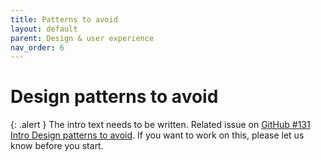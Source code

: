 ```yaml
---
title: Patterns to avoid
layout: default
parent: Design & user experience
nav_order: 6
---
```


# Design patterns to avoid

{: .alert }
The intro text needs to be written.
Related issue on [GitHub #131 Intro Design patterns to avoid](https://github.com/wpaccessibility/wp-a11y-docs/issues/131).
If you want to work on this, please let us know before you start.
